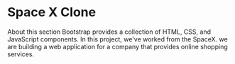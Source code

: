 # Space X Clone 
About this section 
 Bootstrap provides a collection of HTML, CSS, and JavaScript components. In this project, we've worked from the SpaceX.
we are building a web application for a company that provides online shopping services.  

